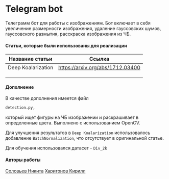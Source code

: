 # Telegram bot 


Телеграмм бот для работы с изображениям. Бот включает в себя увеличение размерности изображения, удаление гауссовских шумов, гауссовского размытия, расскраска изображения из ЧБ.

#### Статьи, которые были использованы для реализации

| Название статьи | Ссылка |
| ------ | ------ |
| Deep Koalarization | https://arxiv.org/abs/1712.03400 |
|  | |
| |  |
|  |  |

#### Дополнение
В качестве дополнения имеется файл
```sh
detection.py,
```
который ищет фигуры на ЧБ изображении и раскрашивает в определенные цвета. Выполнено c использованием OpenCV.

Для улучшения результатов в `Deep Koalarization` использовалось добавление `BatchNormalization`, что отсутствует в оригинальной статье.

Для обучения использовался датасет - `Div_2k`
#### Авторы работы
 [Соловьев Никита](https://github.com/McNikidry)
 [Харитонов Кирилл](https://github.com/KirillKharitonov)




